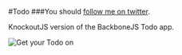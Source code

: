 #Todo
###You should [follow me on twitter](http://twitter.com/wesnolte).

KnockoutJS version of the BackboneJS Todo app.

![Get your Todo on](http://i.imgur.com/tcIT7.png "Todoit")